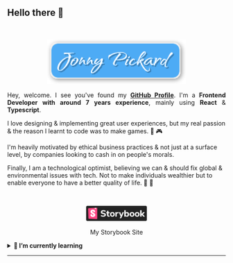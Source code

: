 ## Hello there 👋

<br/>

<p align="center">
  <a title="Github Repository" href="https://github.com/JonnyPickard/JonnyPickard.github.io">
    <img src="./assets/logo-text.svg" alt="Jonny Pickard Github" width="320px" />
  </a>
</p>

<p align="justify">Hey, welcome. I see you've found my <b><a href="https://github.com/JonnyPickard">GitHub Profile</a></b>. I'm a <b>Frontend Developer with around 7 years experience</b>, mainly using <b>React</b> & <b>Typescript</b>.

I love designing & implementing great user experiences, but my real passion & the reason I learnt to code was to make games. 👾 🎮

I'm heavily motivated by ethical business practices & not just at a surface level, by companies looking to cash in on people's morals.

Finally, I am a technological optimist, believing we can & should fix global & environmental issues with tech. Not to make individuals wealthier but to enable everyone to have a better quality of life. 🌱 🦁

<br/>
<p align="center">
  <a title="View Storybook Site" href="https://jonnypickard.github.io/" target="_blank"><img src="./assets/storybook-badge.svg" width="140px;" alt="Jonny Pickard Storybook Site">
  </a>
</p>
<p align="center">
  <bq>My Storybook Site</bq>
</p>

<details>
  <summary><strong>🌱 I’m currently learning</strong></summary>
  <br/>
  
- [Blender](https://www.blender.org/)
- [ThreeJs](https://threejs.org/)
- [UE5](https://www.unrealengine.com/en-US/unreal-engine-5)

</details>

<hr/>
<br/>
